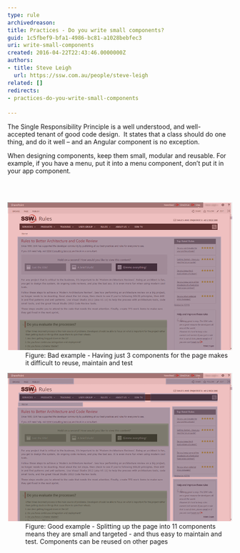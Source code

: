```yaml
---
type: rule
archivedreason: 
title: Practices - Do you write small components?
guid: 1c5fbef9-bfa1-4986-bc81-a1028bebfec3
uri: write-small-components
created: 2016-04-22T22:43:46.0000000Z
authors:
- title: Steve Leigh
  url: https://ssw.com.au/people/steve-leigh
related: []
redirects:
- practices-do-you-write-small-components

---
```



<p class="p1">The Single Responsibility Principle is a well understood, and well-accepted tenant of good code design.  It states that a class should do one thing, and do it well – and an Angular component is no exception.</p><p class="p1">When designing components, keep them small, modular and reusable. For example, if you have a menu, put it into a menu component, don’t put it in your app component.<br></p>
<br><excerpt class='endintro'></excerpt><br>
<dl class="badImage"><dt><img src="comp-1.png" alt="comp-1.png" style="width:800px;" /></dt><dd>Figure: Bad example - Having just 3 components for the page makes it difficult to reuse, maintain and test​<br></dd></dl><dl class="goodImage"><dt><img src="comp-2.png" alt="comp-2.png" style="width:800px;" /></dt><dd>Figure: Good example - Splitting up the page into 11 components means they are small and targeted - and thus easy to maintain and test. Components can be reused on other pages</dd></dl>​


